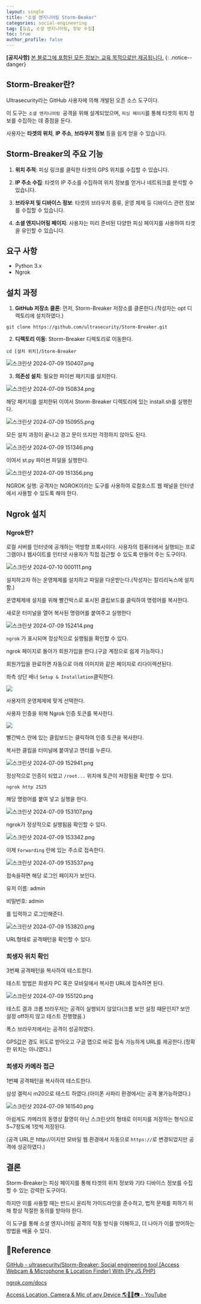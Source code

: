 ```yaml
---
layout: single
title: "소셜 엔지니어링 Storm-Beaker"
categories: social-engineering
tag: [실습, 소셜 엔지니어링, 정보 수집]
toc: true
author_profile: false
---
```

**[공지사항]** [본 블로그에 포함된 모든 정보는 교육 목적으로만 제공됩니다.](https://weo0o0.github.io/notice/notice/)
{: .notice--danger}

## Storm-Breaker란?

Ultrasecurity라는 GitHub 사용자에 의해 개발된 오픈 소스 도구이다. 

이 도구는 `소셜 엔지니어링 `공격을 위해 설계되었으며, `피싱 페이지`를 통해 타겟의 위치 정보를 수집하는 데 중점을 둔다. 

사용자는 **타겟의 위치**, **IP 주소**, **브라우저 정보** 등을 쉽게 얻을 수 있습니다. 

## Storm-Breaker의 주요 기능

1. **위치 추적**: 피싱 링크를 클릭한 타겟의 GPS 위치를 수집할 수 있습니다.

2. **IP 주소 수집**: 타겟의 IP 주소를 수집하여 위치 정보를 얻거나 네트워크를 분석할 수 있습니다.

3. **브라우저 및 디바이스 정보**: 타겟의 브라우저 종류, 운영 체제 등 디바이스 관련 정보를 수집할 수 있습니다.

4. **소셜 엔지니어링 페이지**: 사용자는 미리 준비된 다양한 피싱 페이지를 사용하여 타겟을 유인할 수 있습니다.

## 요구 사항

- Python 3.x
- Ngrok

## 설치 과정

1. **GitHub 저장소 클론**: 먼저, Storm-Breaker 저장소를 클론한다.(작성자는 opt 디렉토리에 설치하였다.)

```shell
git clone https://github.com/ultrasecurity/Storm-Breaker.git
```

2. **디렉토리 이동**: Storm-Breaker 디렉토리로 이동한다.

```shell
cd [설치 위치]/Storm-Breaker
```

![스크린샷 2024-07-09 150407.png](../images/2024-07-09-Storm-Breaker/6d103483859402000c63ee54cc798403c6a180a3.png)

3. **의존성 설치**: 필요한 파이썬 패키지를 설치한다.

![스크린샷 2024-07-09 150834.png](../images/2024-07-09-Storm-Breaker/8ac7bc6a32f3aceeecef1807e53fa56d41ccd312.png)

해당 패키지를 설치한뒤 이여서 Storm-Breaker 디렉토리에 있는 install.sh를 실행한다.

![스크린샷 2024-07-09 150955.png](../images/2024-07-09-Storm-Breaker/2c66c2a50e2f2e36dc5655b8d5fefe79bc2d45f8.png)

모든 설치 과정이 끝나고 경고 문이 뜨지만 걱정하지 않아도 된다.

![스크린샷 2024-07-09 151346.png](../images/2024-07-09-Storm-Breaker/728f9115276b4f8657ef899d7feefb17f3ce3aa6.png)

이여서 st.py 파이썬 파일을 실행한다.

![스크린샷 2024-07-09 151356.png](../images/2024-07-09-Storm-Breaker/422f026de9742abf197f7b5f99fc5048f7fd6152.png)

NGROK 실행: 공격자는 NGROK이라는 도구를 사용하여 로컬호스트 웹 패널을 인터넷에서 사용할 수 있도록 해야 한다.

## Ngrok 설치

### Ngrok란?

로컬 서버를 인터넷에 공개하는 역방향 프록시이다. 사용자의 컴퓨터에서 실행되는 프로그램이나 웹사이트를 인터넷 사용자가 직접 접근할 수 있도록 만들어 주는 도구이다.

![스크린샷 2024-07-10 000111.png](../images/2024-07-09-Storm-Breaker/80f5ed3a56b1dda75a0b962b9f6607556857ae2e.png)

설치하고자 하는 운영체제를 설치하고 파일을 다운받는다.(작성자는 칼리리눅스에 설치함.)

운영체제에 설치를 위해 빨간박스로 표시된 클립보드를 클릭하여 명령어를 복사한다.

새로운 터미널을 열어 복사된 명령어를 붙여주고 실행한다

![스크린샷 2024-07-09 152414.png](../images/2024-07-09-Storm-Breaker/98108f3b32d4c80e49ecff4cfe4f5611c25db461.png)

`ngrok` 가 표시되며 정상적으로 실행됨을 확인할 수 있다.

ngrok 페이지로 돌아가 회원가입을 한다.(구글 계정으로 쉽게 가능하다.)



회원가입을 완료하면 자동으로 아래 이미지와 같은 페이지로 리다이렉션된다.

좌측 상단 배너 `Setup & Installation`클릭한다.

![](../images/2024-07-09-Storm-Breaker/2024-07-10-00-08-29-image.png)

사용자의 운영체제에 맞게 선택한다.

사용자 인증을 위해 Ngrok 인증 토큰를 복사한다.

![](../images/2024-07-09-Storm-Breaker/2024-07-10-00-10-46-image.png)

빨간박스 란에 있는 클립보드는 클릭하여 인증 토큰을 복사한다.

복사한 클립을 터미널에 붙여넣고 엔터를 누른다.

![스크린샷 2024-07-09 152941.png](../images/2024-07-09-Storm-Breaker/b32ff9cc384cfb3d080e11dda9aee8c329436159.png)

정상적으로 인증이 되었고 `/root...` 위치에 토큰이 저장됨을 확인할 수 있다.

```shell
ngrok http 2525
```

해당 명령어를 붙여 넣고 실행을 한다.

![스크린샷 2024-07-09 153107.png](../images/2024-07-09-Storm-Breaker/fed45867d29ca9ee4b86164daea8f5e709da8849.png)

ngrok가 정상적으로 실행됨음 확인할 수 있다.

![스크린샷 2024-07-09 153342.png](../images/2024-07-09-Storm-Breaker/01ff44bcfe82e16a3b2498235f71872276048637.png)

이제 `Forwarding` 란에 있는 주소로 접속한다.

![스크린샷 2024-07-09 153537.png](../images/2024-07-09-Storm-Breaker/a67c6c4ed39cd4c0406be59b7541b0b62587f76d.png)

접속을하면 해당 로그인 페이지가 보인다.

유저 이름: admin

비밀번호: admin

를 입력하고 로그인해준다.

![스크린샷 2024-07-09 153820.png](../images/2024-07-09-Storm-Breaker/05b0997cb9dd43b03e756895f51a73c5f0161b55.png)

URL형태로 공격패턴을 확인할 수 있다.

### 희생자 위치 확인

3번째 공격패턴을 복사하여 테스트한다.

테스트 방법은 희생자 PC 혹은 모바일에서 복사한 URL에 접속하면 된다.

![스크린샷 2024-07-09 155120.png](../images/2024-07-09-Storm-Breaker/fa2b3647b5bb2ccb9953462ec1c5cbc884f79bc7.png)

테스트 결과 크롭 브라우저는 공격이 실행되지 않았다(크롬 보안 설정 때문인지? 보안 설정 off하지 않고 테스트 진행했음.)

폭스 브라우저에서는 공격이 성공하였다.



GPS값은 경도 위도로 받아오고 구글 맵으로 바로 접속 가능하게 URL를 제공한다.(정확한 위치는 아니였다.)

### 희생자 카메라 접근

1번쨰 공격패턴을 복사하여 테스트한다.

삼성 겔럭시 m20으로 테스트 하였다.(아이폰 사파리 환경에서는 공격 불가능하였다.)

![스크린샷 2024-07-09 161540.png](../images/2024-07-09-Storm-Breaker/ab236379b0f7baa7dd28b4d7b2dab52c9b1b59fa.png)

아쉽게도 카메라의 동영상 촬영이 아닌 스크린샷의 형태로 이미지를 저장하는 형식으로 5~7정도에 1컷씩 저장된다.



(공격 URL은 http://이지만 모바일 웹 환경에서 자동으로 `https://`로 변경되었지만 공격에 성공하였다.)

## 결론

Storm-Breaker는 피싱 페이지를 통해 타겟의 위치 정보와 기타 디바이스 정보를 수집할 수 있는 강력한 도구이다. 

하지만 이를 사용할 때는 반드시 윤리적 가이드라인을 준수하고, 법적 문제를 피하기 위해 항상 적절한 동의를 받아야 한다. 

이 도구를 통해 소셜 엔지니어링 공격의 작동 방식을 이해하고, 더 나아가 이를 방어하는 방법을 배울 수 있다.

## 📖Reference

[GitHub - ultrasecurity/Storm-Breaker: Social engineering tool [Access Webcam &amp; Microphone &amp; Location Finder] With {Py,JS,PHP}](https://github.com/ultrasecurity/Storm-Breaker)

[ngrok.com/docs](https://ngrok.com/docs)

[Access Location, Camera &amp; Mic of any Device 🌎🎤📍📷 - YouTube](https://www.youtube.com/watch?v=h_f9lB4i-LA)
